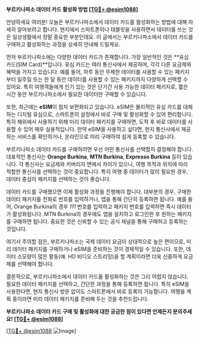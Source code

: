 **부르키나파소 데이터 카드 활성화 방법 [[TG💪+ @esim1088](https://t.me/s/esim1088)]**

안녕하세요 여러분! 오늘은 부르키나파소에서 데이터 카드를 활성화하는 방법에 대해 자세히 알아보려고 합니다. 현지에서 스마트폰이나 태블릿을 사용하면서 데이터를 쓰는 것은 일상생활에서 정말 중요한 부분인데요. 이 글에서는 부르키나파소에서 데이터 카드를 구매하고 활성화하는 과정을 상세히 안내해 드릴게요.

먼저 부르키나파소에는 다양한 데이터 카드가 존재합니다. 가장 일반적인 것은 **유심 카드(SIM Card)**입니다. 유심 카드는 여러 통신사에서 제공하며, 각각 다른 요금제와 혜택을 가지고 있습니다. 예를 들어, 하루 동안 무제한 데이터를 사용할 수 있는 패키지부터 일주일 또는 한 달 동안 데이터를 사용할 수 있는 패키지까지 다양하게 선택할 수 있어요. 특히 여행객들에게 인기 있는 것은 단기간 사용 가능한 데이터 패키지로, 짧은 시간 동안 부르키나파소에서 필요한 데이터만 구매할 수 있습니다.

또한, 최근에는 **eSIM**이 점차 보편화되고 있습니다. eSIM은 물리적인 유심 카드를 대체하는 디지털 유심으로, 스마트폰의 설정에서 바로 구매 및 활성화할 수 있어 편리합니다. 특히 해외에서 사용하기 위해 미리 데이터 패키지를 구매하면, 도착 후 바로 데이터를 사용할 수 있어 매우 실용적입니다. 만약 eSIM을 사용하고 싶다면, 현지 통신사에서 제공하는 서비스를 확인하거나, 온라인으로 미리 구매하여 쉽게 등록할 수 있습니다.

부르키나파소 데이터 카드를 구매하려면 우선 어떤 통신사를 선택할지 결정해야 합니다. 대표적인 통신사는 **Orange Burkina**, **MTN Burkina**, **Expresso Burkina** 등이 있습니다. 각 통신사는 요금제와 커버리지 면에서 차이가 있으니, 여행 목적과 위치에 따라 적합한 통신사를 선택하는 것이 중요합니다. 특히 여행 중 데이터가 많이 필요한 경우, 데이터 중심의 패키지를 선택하는 것이 좋습니다.

데이터 카드를 구매했으면 이제 활성화 과정을 진행해야 합니다. 대부분의 경우, 구매한 데이터 패키지를 전화로 번호를 입력하거나, 앱을 통해 간단히 등록하면 됩니다. 예를 들어, Orange Burkina의 경우 *111* 번호를 입력하고 패키지 번호를 입력하면 즉시 데이터가 활성화됩니다. MTN Burkina의 경우에도 앱을 설치하고 로그인한 후 원하는 패키지를 구매하면 됩니다. 중요한 것은 신뢰할 수 있는 공식 채널을 통해 구매하고 등록하는 것입니다.

여기서 주의할 점은, 부르키나파소는 국제 데이터 요금이 상대적으로 높은 편이므로, 미리 데이터 패키지를 구매하거나 eSIM을 준비하는 것이 경제적일 수 있습니다. 또한, 데이터 소모량이 많은 활동(예: HD 비디오 스트리밍)을 할 계획이라면 더욱 신중하게 요금제를 선택해야 합니다.

결론적으로, 부르키나파소에서 데이터 카드를 활성화하는 것은 그리 어렵지 않습니다. 필요한 데이터 패키지를 선택하고, 간단한 과정을 통해 등록하면 됩니다. 특히 eSIM을 사용한다면, 현지 통신사 방문 없이도 스마트폰에서 바로 등록이 가능합니다. 여행을 계획 중이라면 미리 데이터 패키지를 준비해 두는 것을 추천드립니다.

**부르키나파소 데이터 카드 구매 및 활성화에 대한 궁금한 점이 있다면 언제든지 문의주세요! [[TG💪+ @esim1088](https://t.me/s/esim1088)]**

[[TG💪+ @esim1088](https://t.me/s/esim1088) ![Image](https://i.postimg.cc/Y0z9fWf4/image.png)]